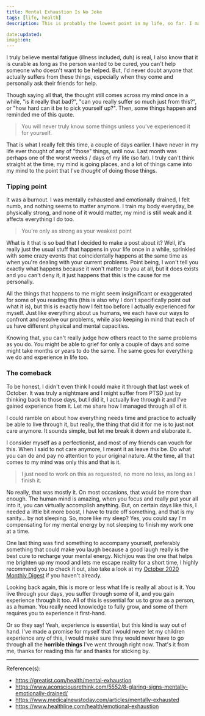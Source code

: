 ```yaml
---
title: Mental Exhaustion Is No Joke
tags: [life, health]
description: This is probably the lowest point in my life, so far. I managed to survive and get back but at what cost?

date:updated:
image:en:
---
```


I truly believe mental fatigue (illness included, duh) is real, I also know that it is curable as long as the person wanted to be cured, you can't help someone who doesn't want to be helped. But, I'd never doubt anyone that actually suffers from these things, especially when they come and personally ask their friends for help.

Though saying all that, the thought still comes across my mind once in a while, "is it really that bad?", "can you really suffer so much just from this?", or "how hard can it be to pick yourself up?". Then, some things happen and reminded me of this quote.

> You will never truly know some things unless you've experienced it for yourself.

That is what I really felt this time, a couple of days earlier. I have never in my life ever thought of any of "those" things, until now. Last month was perhaps one of the worst weeks / days of my life (so far). I truly can't think straight at the time, my mind is going places, and a lot of things came into my mind to the point that I've *thought* of doing those things.

### Tipping point

It was a burnout. I was mentally exhausted and emotionally drained, I felt numb, and nothing seems to matter anymore. I train my body everyday, be physically strong, and none of it would matter, my mind is still weak and it affects everything I do too.

> You're only as strong as your weakest point

What is it that is so bad that I decided to make a post about it? Well, it's really just the usual stuff that happens in your life once in a while, sprinkled with some crazy events that coincidentally happens at the same time as when you're dealing with your current problems. Point being, I won't tell you exactly what happens because it won't matter to you at all, but it does exists and you can't deny it, it just happens that this is the cause for me personally.

All the things that happens to me might seem insignificant or exaggerated for some of you reading this (this is also why I don't specifically point out what it is), but this is exactly how I felt too before I actually experienced for myself. Just like everything about us humans, we each have our ways to confront and resolve our problems, while also keeping in mind that each of us have different physical and mental capacities.

Knowing that, you can't really judge how others react to the same problems as you do. You might be able to grief for only a couple of days and some might take months or years to do the same. The same goes for everything we do and experience in life too.

### The comeback

To be honest, I didn't even think I could make it through that last week of October. It was truly a nightmare and I might suffer from PTSD just by thinking back to those days, but I did it, I actually live through it and I've gained experience from it. Let me share how I managed through all of it.

I could ramble on about how everything needs time and practice to actually be able to live through it, but really, the thing that did it for me is to just not care anymore. It sounds simple, but let me break it down and elaborate it.

I consider myself as a perfectionist, and most of my friends can vouch for this. When I said to not care anymore, I meant it as leave *this* be. Do what you can do and pay no attention to your original nature. At the time, all that comes to my mind was only this and that is it.

> I just need to work on this as requested, no more no less, as long as I finish it.

No really, that was mostly it. On most occasions, that would be more than enough. The human mind is amazing, when you focus and really put your all into it, you can virtually accomplish anything. But, on certain days like this, I needed a little bit more boost, I have to trade off something, and that is my sanity... by not sleeping. So, more like my sleep? Yes, you could say I'm compensating for my mental energy by not sleeping to finish my work one at a time.

One last thing was find something to accompany yourself, preferably something that could make you laugh because a good laugh really is the best cure to recharge your mental energy. Nichijou was the one that helps me brighten up my mood and lets me escape reality for a short time, I highly recommend you to check it out, also take a look at my [October 2020 Monthly Digest](/curated/digest/202010) if you haven't already.

Looking back again, this is more or less what life is really all about is it. You live through your days, you suffer through some of it, and you gain experience through it too. All of this is essential for us to grow as a person, as a human. You really need knowledge to fully grow, and some of them requires you to experience it first-hand.

Or so they say! Yeah, experience is essential, but this kind is way out of hand. I've made a promise for myself that I would never let my children experience any of this, I would make sure they would never have to go through all the **horrible things** I've went through right now. That's it from me, thanks for reading this far and thanks for sticking by.

***
Reference(s):

- <https://greatist.com/health/mental-exhaustion>
- <https://www.aconsciousrethink.com/5552/8-glaring-signs-mentally-emotionally-drained/>
- <https://www.medicalnewstoday.com/articles/mentally-exhausted>
- <https://www.healthline.com/health/emotional-exhaustion>
